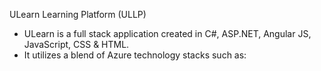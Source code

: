 ULearn Learning Platform (ULLP)
- ULearn is a full stack application created in C#, ASP.NET, Angular JS, JavaScript, CSS & HTML. 
- It utilizes a blend of Azure technology stacks such as: 
